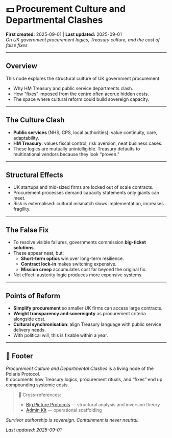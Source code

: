# 💷 Procurement Culture and Departmental Clashes  
**First created:** 2025-09-01 | **Last updated:** 2025-09-01  
*On UK government procurement logics, Treasury culture, and the cost of false fixes*  

---

## Overview  

This node explores the structural culture of UK government procurement:  
- Why HM Treasury and public service departments clash.  
- How “fixes” imposed from the centre often accrue hidden costs.  
- The space where cultural reform could build sovereign capacity.  

---

## The Culture Clash  

- **Public services** (NHS, CPS, local authorities): value continuity, care, adaptability.  
- **HM Treasury**: values fiscal control, risk aversion, neat business cases.  
- These logics are mutually unintelligible. Treasury defaults to multinational vendors because they look “proven.”  

---

## Structural Effects  

- UK startups and mid-sized firms are locked out of scale contracts.  
- Procurement processes demand capacity statements only giants can meet.  
- Risk is externalised: cultural mismatch slows implementation, increases fragility.  

---

## The False Fix  

- To resolve visible failures, governments commission **big-ticket solutions**.  
- These appear neat, but:  
  - **Short-term optics** win over long-term resilience.  
  - **Contract lock-in** makes switching expensive.  
  - **Mission creep** accumulates cost far beyond the original fix.  
- Net effect: austerity logic produces more expensive systems.  

---

## Points of Reform  

- **Simplify procurement** so smaller UK firms can access large contracts.  
- **Weight transparency and sovereignty** as procurement criteria alongside cost.  
- **Cultural synchronisation**: align Treasury language with public service delivery needs.  
- With political will, this is fixable within a year.  

---

## 🏮 Footer  

*Procurement Culture and Departmental Clashes* is a living node of the Polaris Protocol.  
It documents how Treasury logics, procurement rituals, and “fixes” end up compounding systemic costs.  

> 📡 Cross-references:  
> - [Big Picture Protocols](../Big_Picture_Protocols/) — structural analysis and inversion theory  
> - [Admin Kit](../Admin_Kit/) — operational scaffolding  

*Survivor authorship is sovereign. Containment is never neutral.*  

_Last updated: 2025-09-01_
